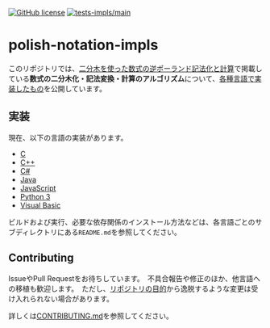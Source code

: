 [![GitHub license](https://img.shields.io/github/license/smdn/polish-notation-impls)](https://github.com/smdn/polish-notation-impls/blob/main/LICENSE.txt)
[![tests-impls/main](https://img.shields.io/github/workflow/status/smdn/polish-notation-impls/Run%20tests%20for%20implementations/main?label=tests-impls%2Fmain)](https://github.com/smdn/polish-notation-impls/actions/workflows/run-tests-impls.yml)

# polish-notation-impls
このリポジトリでは、[二分木を使った数式の逆ポーランド記法化と計算](https://smdn.jp/programming/tips/polish/)で掲載している**数式の二分木化・記法変換・計算のアルゴリズム**について、[各種言語で実装したもの](src/impls/)を公開しています。

## 実装
現在、以下の言語の実装があります。

- [C](src/impls/c/)
- [C++](src/impls/cpp/)
- [C#](src/impls/csharp/)
- [Java](src/impls/java/)
- [JavaScript](src/impls/javascript/)
- [Python 3](src/impls/python/)
- [Visual Basic](src/impls/visualbasic/)
<!-- [Ruby](src/impls/ruby/) -->

ビルドおよび実行、必要な依存関係のインストール方法などは、各言語ごとのサブディレクトリにある`README.md`を参照してください。

## Contributing
IssueやPull Requestをお待ちしています。　不具合報告や修正のほか、他言語への移植も歓迎します。　ただし、[リポジトリの目的](./CONTRIBUTING.md#リポジトリの目的)から逸脱するような変更は受け入れられない場合があります。

詳しくは[CONTRIBUTING.md](CONTRIBUTING.md)を参照してください。
